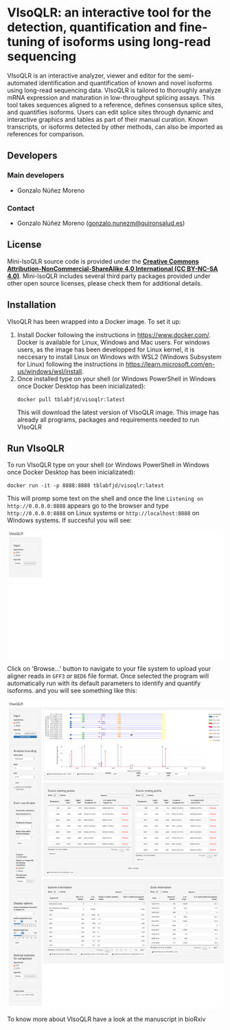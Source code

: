 # VIsoQLR: an interactive tool for the detection, quantification and fine-tuning of isoforms using long-read sequencing

VIsoQLR is an interactive analyzer, viewer and editor for the semi-automated identification and quantification of known and novel isoforms using long-read sequencing data. VIsoQLR is tailored to thoroughly analyze mRNA expression and maturation in low-throughput splicing assays. This tool takes sequences aligned to a reference, defines consensus splice sites, and quantifies isoforms. Users can edit splice sites through dynamic and interactive graphics and tables as part of their manual curation. Known transcripts, or isoforms detected by other methods, can also be imported as references for comparison.


## Developers
### Main developers
 - Gonzalo Núñez Moreno

### Contact
 - Gonzalo Núñez Moreno (gonzalo.nunezm@quironsalud.es)



## License
Mini-IsoQLR source code is provided under the [**Creative Commons Attribution-NonCommercial-ShareAlike 4.0 International (CC BY-NC-SA 4.0)**](https://creativecommons.org/licenses/by-nc-sa/4.0/). Mini-IsoQLR includes several third party packages provided under other open source licenses, please check them for additional details.



## Installation
VIsoQLR has been wrapped into a Docker image. To set it up:

 1. Install Docker following the instructions in https://www.docker.com/. Docker is available for Linux, Windows and Mac users. For windows users, as the image has been developped for Linux kernel, it is neccesary to install Linux on Windows with WSL2 (Windows Subsystem for Linux) following the instructions in https://learn.microsoft.com/en-us/windows/wsl/install.
 2. Once installed type on your shell (or Windows PowerShell in Windows once Docker Desktop has been inicializated):
    ```
    docker pull tblabfjd/visoqlr:latest
    ```
    This will download the latest version of VIsoQLR image. This image has already all programs, packages and requirements needed to run VIsoQLR



## Run VIsoQLR
To run VIsoQLR type on your shell (or Windows PowerShell in Windows once Docker Desktop has been inicializated):
```
docker run -it -p 8888:8888 tblabfjd/visoqlr:latest
```
This will promp some text on the shell and once the line `Listening on http://0.0.0.0:8888` appears go to the browser and type `http://0.0.0.0:8888` on Linux systems or `http://localhost:8888` on Windows systems. If succesful you will see:

[![initialized_VIsoQLR](https://github.com/TBLabFJD/VIsoQLR/blob/main/images/initialized_VIsoQLR.png?raw=true)](https://github.com/TBLabFJD/VIsoQLR/tree/main/images/initialized_VIsoQLR.png)

Click on 'Browse...' button to navigate to your file system to upload your aligner reads in `GFF3` or `BED6` file format. Once selected the program will automatically run with its default parameters to identify and quantify isoforms. and you will see something like this:

[![default_analysis_VIsoQLR](https://github.com/TBLabFJD/VIsoQLR/blob/main/images/default_analysis_VIsoQLR.png?raw=true)](https://github.com/TBLabFJD/VIsoQLR/tree/main/images/default_analysis_VIsoQLR.png)


To know more about VIsoQLR have a look at the manuscript in bioRxiv




